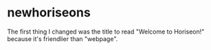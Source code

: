 # newhoriseons

The first thing I changed was the title to read "Welcome to Horiseon!" because it's friendlier than "webpage".